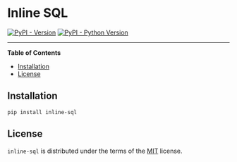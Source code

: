 # Inline SQL

[![PyPI - Version](https://img.shields.io/pypi/v/inline-sql.svg)](https://pypi.org/project/inline-sql)
[![PyPI - Python Version](https://img.shields.io/pypi/pyversions/inline-sql.svg)](https://pypi.org/project/inline-sql)

-----

**Table of Contents**

- [Installation](#installation)
- [License](#license)

## Installation

```console
pip install inline-sql
```

## License

`inline-sql` is distributed under the terms of the [MIT](https://spdx.org/licenses/MIT.html) license.
